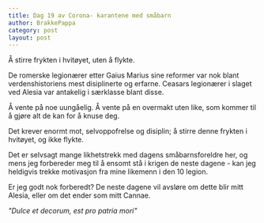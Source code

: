 ```yaml
---
title: Dag 19 av Corona- karantene med småbarn
author: BrakkePappa
category: post
layout: post
---
```



Å stirre frykten i hvitøyet, uten å flykte.

De romerske legionærer etter Gaius Marius sine reformer var nok blant verdenshistoriens mest disiplinerte og erfarne. Ceasars legionærer i slaget ved Alesia var antakelig i særklasse blant disse.

Å vente på noe uungåelig. 
Å vente på en overmakt uten like, som kommer til å gjøre alt de kan for å knuse deg.

Det krever enormt mot, selvoppofrelse og disiplin; å stirre denne frykten i hvitøyet, og ikke flykte.

Det er selvsagt mange likhetstrekk med dagens småbarnsforeldre her, og mens jeg forbereder meg til å ensomt stå i krigen de neste dagene - kan jeg heldigvis trekke motivasjon fra mine likemenn i den 10 legion.

Er jeg godt nok forberedt? De neste dagene vil avsløre om dette blir mitt Alesia, eller om det ender som mitt Cannae.

*"Dulce et decorum, est pro patria mori"*
